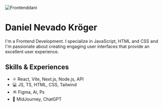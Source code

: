 ![Frontenddani](https://github.com/user-attachments/assets/b06ee577-afcf-4048-a8cf-26eddb44dd12)
<h1> Daniel Nevado Kröger </h1>

I'm a Frontend Development. I specialize in JavaScript, HTML and CSS  and I'm passionate about creating engaging user interfaces that provide an excellent user experience.

## Skills & Experiences
* ⚛️ React, Vite, Next.js, Node.js, API
* 💻 JS, TS, HTML, CSS, Tailwind
* 🪅 Figma, Ai, Ps
* 🤖 MidJourney, ChatGPT






